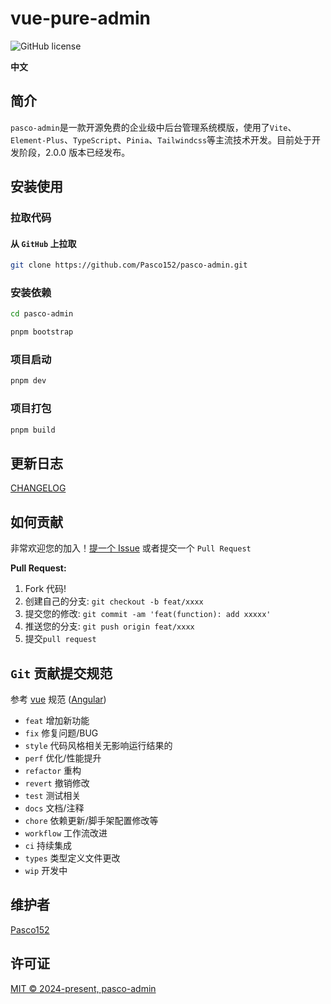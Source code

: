 <h1>vue-pure-admin</h1>

![GitHub license](https://img.shields.io/github/license/pure-admin/vue-pure-admin?style=flat)

**中文**

## 简介

`pasco-admin`是一款开源免费的企业级中后台管理系统模版，使用了`Vite`、`Element-Plus`、`TypeScript`、`Pinia`、`Tailwindcss`等主流技术开发。目前处于开发阶段，2.0.0 版本已经发布。

## 安装使用

### 拉取代码

#### 从 `GitHub` 上拉取

```bash
git clone https://github.com/Pasco152/pasco-admin.git
```

### 安装依赖

```bash
cd pasco-admin

pnpm bootstrap
```

### 项目启动

```bash
pnpm dev
```

### 项目打包

```bash
pnpm build
```

## 更新日志

[CHANGELOG](./CHANGELOG.md)

## 如何贡献

非常欢迎您的加入！[提一个 Issue](https://github.com/Pasco152/pasco-admin/issues/new) 或者提交一个 `Pull Request`

**Pull Request:**

1. Fork 代码!
2. 创建自己的分支: `git checkout -b feat/xxxx`
3. 提交您的修改: `git commit -am 'feat(function): add xxxxx'`
4. 推送您的分支: `git push origin feat/xxxx`
5. 提交`pull request`

## `Git` 贡献提交规范

参考 [vue](https://github.com/vuejs/vue/blob/dev/.github/COMMIT_CONVENTION.md) 规范 ([Angular](https://github.com/conventional-changelog/conventional-changelog/tree/master/packages/conventional-changelog-angular))

- `feat` 增加新功能
- `fix` 修复问题/BUG
- `style` 代码风格相关无影响运行结果的
- `perf` 优化/性能提升
- `refactor` 重构
- `revert` 撤销修改
- `test` 测试相关
- `docs` 文档/注释
- `chore` 依赖更新/脚手架配置修改等
- `workflow` 工作流改进
- `ci` 持续集成
- `types` 类型定义文件更改
- `wip` 开发中

## 维护者

[Pasco152](https://github.com/Pasco152)

## 许可证

[MIT © 2024-present, pasco-admin](./LICENSE)

